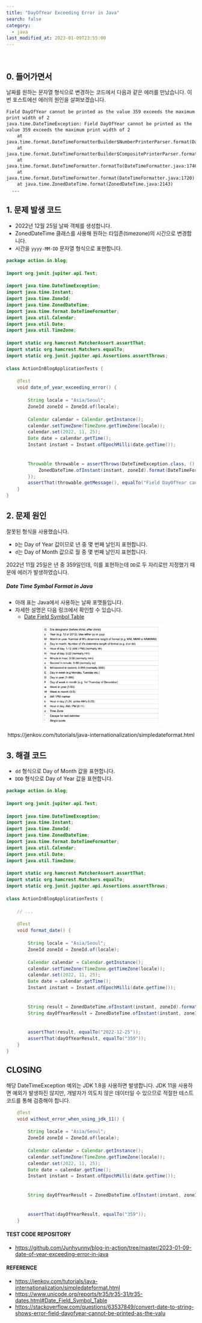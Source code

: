 ```yaml
---
title: "DayOfYear Exceeding Error in Java"
search: false
category:
  - java
last_modified_at: 2023-01-09T23:55:00
---
```


<br/>

## 0. 들어가면서

날짜를 원하는 문자열 형식으로 변경하는 코드에서 다음과 같은 에러를 만났습니다. 
이번 포스트에선 에러의 원인을 살펴보겠습니다. 

```
Field DayOfYear cannot be printed as the value 359 exceeds the maximum print width of 2
java.time.DateTimeException: Field DayOfYear cannot be printed as the value 359 exceeds the maximum print width of 2
	at java.time.format.DateTimeFormatterBuilder$NumberPrinterParser.format(DateTimeFormatterBuilder.java:2559)
	at java.time.format.DateTimeFormatterBuilder$CompositePrinterParser.format(DateTimeFormatterBuilder.java:2190)
	at java.time.format.DateTimeFormatter.formatTo(DateTimeFormatter.java:1746)
	at java.time.format.DateTimeFormatter.format(DateTimeFormatter.java:1720)
	at java.time.ZonedDateTime.format(ZonedDateTime.java:2143)
  ...
```

## 1. 문제 발생 코드

* 2022년 12월 25일 날짜 객체를 생성합니다. 
* ZonedDateTime 클래스를 사용해 원하는 타임존(timezone)의 시간으로 변경합니다. 
* 시간을 `yyyy-MM-DD` 문자열 형식으로 표현합니다.

```java
package action.in.blog;

import org.junit.jupiter.api.Test;

import java.time.DateTimeException;
import java.time.Instant;
import java.time.ZoneId;
import java.time.ZonedDateTime;
import java.time.format.DateTimeFormatter;
import java.util.Calendar;
import java.util.Date;
import java.util.TimeZone;

import static org.hamcrest.MatcherAssert.assertThat;
import static org.hamcrest.Matchers.equalTo;
import static org.junit.jupiter.api.Assertions.assertThrows;

class ActionInBlogApplicationTests {

    @Test
    void date_of_year_exceeding_error() {

        String locale = "Asia/Seoul";
        ZoneId zoneId = ZoneId.of(locale);

        Calendar calendar = Calendar.getInstance();
        calendar.setTimeZone(TimeZone.getTimeZone(locale));
        calendar.set(2022, 11, 25);
        Date date = calendar.getTime();
        Instant instant = Instant.ofEpochMilli(date.getTime());


        Throwable throwable = assertThrows(DateTimeException.class, () -> {
            ZonedDateTime.ofInstant(instant, zoneId).format(DateTimeFormatter.ofPattern("yyyy-MM-DD"));
        });
        assertThat(throwable.getMessage(), equalTo("Field DayOfYear cannot be printed as the value 359 exceeds the maximum print width of 2"));
    }
}
```

## 2. 문제 원인

잘못된 형식을 사용했습니다. 

* `D`는 Day of Year 값이므로 년 중 몇 번째 날인지 표현합니다.
* `d`는 Day of Month 값으로 월 중 몇 번째 날인지 표현합니다.

2022년 11월 25일은 년 중 359일인데, 이를 표현하는데 `DD`로 두 자리로만 지정했기 때문에 에러가 발생하였습니다. 

##### Date Time Symbol Format in Java

* 아래 표는 Java에서 사용하는 날짜 포맷들입니다.
* 자세한 설명은 다음 링크에서 확인할 수 있습니다. 
    * [Date Field Symbol Table][date-time-symbol-table-link]

<p align="center">
    <img src="/images/date-of-year-exceeding-error-in-java-1.JPG" width="65%">
</p>
<center>https://jenkov.com/tutorials/java-internationalization/simpledateformat.html</center>

## 3. 해결 코드

* `dd` 형식으로 Day of Month 값을 표현합니다.
* `DDD` 형식으로 Day of Year 값을 표현합니다. 

```java
package action.in.blog;

import org.junit.jupiter.api.Test;

import java.time.DateTimeException;
import java.time.Instant;
import java.time.ZoneId;
import java.time.ZonedDateTime;
import java.time.format.DateTimeFormatter;
import java.util.Calendar;
import java.util.Date;
import java.util.TimeZone;

import static org.hamcrest.MatcherAssert.assertThat;
import static org.hamcrest.Matchers.equalTo;
import static org.junit.jupiter.api.Assertions.assertThrows;

class ActionInBlogApplicationTests {

    // ...

    @Test
    void format_date() {

        String locale = "Asia/Seoul";
        ZoneId zoneId = ZoneId.of(locale);

        Calendar calendar = Calendar.getInstance();
        calendar.setTimeZone(TimeZone.getTimeZone(locale));
        calendar.set(2022, 11, 25);
        Date date = calendar.getTime();
        Instant instant = Instant.ofEpochMilli(date.getTime());


        String result = ZonedDateTime.ofInstant(instant, zoneId).format(DateTimeFormatter.ofPattern("yyyy-MM-dd"));
        String dayOfYearResult = ZonedDateTime.ofInstant(instant, zoneId).format(DateTimeFormatter.ofPattern("DDD"));


        assertThat(result, equalTo("2022-12-25"));
        assertThat(dayOfYearResult, equalTo("359"));
    }
}
```

## CLOSING

해당 DateTimeException 예외는 JDK 1.8을 사용하면 발생합니다. 
JDK 11을 사용하면 예외가 발생하진 않지만, 개발자가 의도치 않은 데이터일 수 있으므로 적절한 테스트 코드를 통해 검증해야 합니다. 

```java
    @Test
    void without_error_when_using_jdk_11() {

        String locale = "Asia/Seoul";
        ZoneId zoneId = ZoneId.of(locale);

        Calendar calendar = Calendar.getInstance();
        calendar.setTimeZone(TimeZone.getTimeZone(locale));
        calendar.set(2022, 11, 25);
        Date date = calendar.getTime();
        Instant instant = Instant.ofEpochMilli(date.getTime());


        String dayOfYearResult = ZonedDateTime.ofInstant(instant, zoneId).format(DateTimeFormatter.ofPattern("D"));


        assertThat(dayOfYearResult, equalTo("359"));
    }
```

#### TEST CODE REPOSITORY

* <https://github.com/Junhyunny/blog-in-action/tree/master/2023-01-09-date-of-year-exceeding-error-in-java>

#### REFERENCE

* <https://jenkov.com/tutorials/java-internationalization/simpledateformat.html>
* <https://www.unicode.org/reports/tr35/tr35-31/tr35-dates.html#Date_Field_Symbol_Table>
* <https://stackoverflow.com/questions/63537849/convert-date-to-string-shows-error-field-dayofyear-cannot-be-printed-as-the-valu>

[date-time-symbol-table-link]: https://www.unicode.org/reports/tr35/tr35-31/tr35-dates.html#Date_Field_Symbol_Table